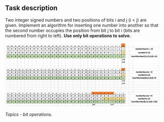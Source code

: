 ## Task description ##

Two integer signed numbers and two positions of bits i and j (i < j) are given. Implement an algorithm for inserting one number into another so that the second number occupies the position from bit j to bit i (bits are numbered from right to left). **Use only bit operations to solve.**

![Scheme](Scheme.jpg)

*Topics - bit operations.*
